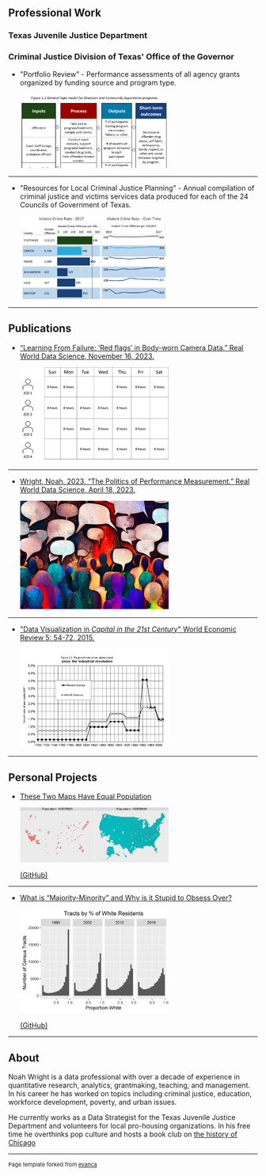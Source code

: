 ## Professional Work

### Texas Juvenile Justice Department

### Criminal Justice Division of Texas' Office of the Governor

- "Portfolio Review" - Performance assessments of all agency grants organized by funding source and program type.

  <img src="images/Portfolio Review.png"
  width="300px">
---
- "Resources for Local Criminal Justice Planning" - Annual compilation of criminal justice and victims services data produced for each of the 24 Councils of Government of Texas.

  <img src="images/COG Packet.png"
  width="300px">

---

## Publications

- [“Learning From Failure: ‘Red flags’ in Body-worn Camera Data.” Real World Data Science, November 16, 2023.](https://realworlddatascience.net/case-studies/posts/2023/11/16/learning-from-failure.html)
  
  <img src="images/JCO.png"
  width="300px">
  
---

- [Wright, Noah. 2023. “The Politics of Performance Measurement.” Real World Data Science, April 18, 2023.](https://realworlddatascience.net/careers/posts/2023/04/18/politics-of-performance-measurement.html)

  <img src="images/Crowd.png"
  width="300px">
  
---

- ["Data Visualization in _Capital in the 21st Century_" World Economic Review 5: 54-72, 2015.](http://wer.worldeconomicsassociation.org/papers/data-visualization-in-capital-in-the-21st-century/)

  <img src="images/Piketty.png"
  width="300px">

---

## Personal Projects

- [These Two Maps Have Equal Population](https://medium.com/@noah-degrange/these-two-maps-have-equal-population-1ea46d5ac233) 


  <img src="images/Equal Pop.webp"
 width = "300px">

  [(GitHub)](https://github.com/enndubbs/Population-Density)

---
- [What is “Majority-Minority” and Why is it Stupid to Obsess Over?](https://noah-degrange.medium.com/what-is-majority-minority-and-why-is-it-stupid-to-obsess-over-acc6ea941a0f) 


  <img src="images/White Tract.webp"
 width = "300px">

  [(GitHub)](https://github.com/enndubbs/Majority-Minority)

---

## About

Noah Wright is a data professional with over a decade of experience in quantitative research, analytics, grantmaking, teaching, and management. In his career he has worked on topics including criminal justice, education, workforce development, poverty, and urban issues.

He currently works as a Data Strategist for the Texas Juvenile Justice Department and volunteers for local pro-housing organizations. In his free time he overthinks pop culture and hosts a book club on [the history of Chicago](https://chipublib.bibliocommons.com/events/66672e7fe3e1ee3000432774/)

---
<p style="font-size:11px">Page template forked from <a href="https://github.com/evanca/quick-portfolio">evanca</a></p>
<!-- Remove above link if you don't want to attibute -->
